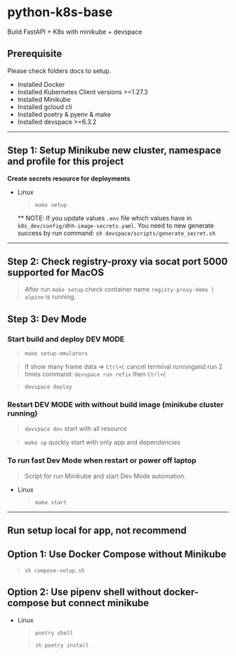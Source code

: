# python-k8s-base

 Build FastAPI + K8s with minikube + devspace

## Prerequisite

Please check folders docs to setup.

- Installed Docker
- Installed Kubernetes Client versions >=1.27.3
- Installed Minikube
- Installed gcloud cli
- Installed poetry & pyenv & make
- Installed devspace >=6.3.2

---

## Step 1: Setup Minikube new cluster, namespace and profile for this project

**Create secrets resource for deployments**

- Linux
  >`make setup`

   ** NOTE: If you update values `.env` file which values have in `k8s_dev/config/dhh-image-secrets.yaml`.
   You need to new generate success by run command: `sh devspace/scripts/generate_secret.sh`

---

## Step 2: Check registry-proxy via socat port 5000 supported for MacOS

> After run `make setup` check container name `registy-proxy-demo | alpine` is running.

## Step 3: Dev Mode

### Start build and deploy DEV MODE
  >
  > `make setup-emulators`

  > If show many frame data => `Ctrl+C` cancel terminal runningand run 2 times command:
  > `devspace run refix` then `Ctrl+C`

  >`devspace deploy`

### Restart DEV MODE with without build image (minikube cluster running)

  >`devspace dev` start with all resource

  >`make up` quickly start with only app and dependencies

### To run fast Dev Mode when restart or power off laptop

> Script for run Minikube and start Dev Mode automation.

- Linux

  >`make start`

---

## Run setup local for app, not recommend

## Option 1: Use Docker Compose without Minikube

  >`sh compose-setup.sh`

## Option 2: Use pipenv shell without docker-compose but connect minikube

- Linux
  >`poetry shell`

  >`sh poetry install`
